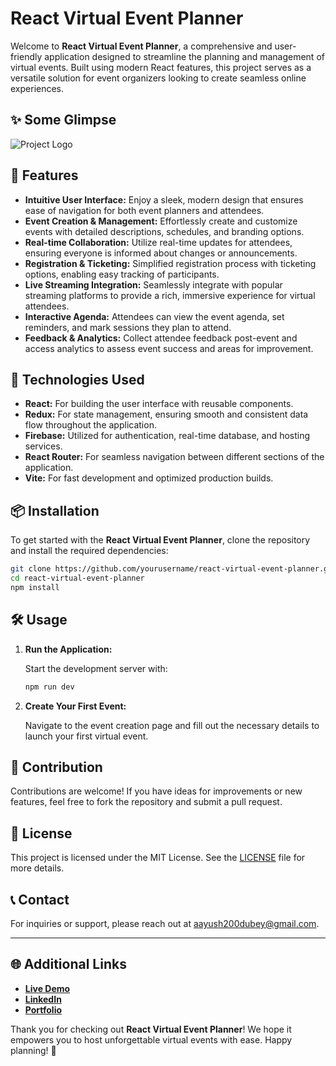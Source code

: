 # React Virtual Event Planner

Welcome to **React Virtual Event Planner**, a comprehensive and user-friendly application designed to streamline the planning and management of virtual events. Built using modern React features, this project serves as a versatile solution for event organizers looking to create seamless online experiences.

## ✨ Some Glimpse
![Project Logo](https://drive.google.com/file/d/1o3IZWwuOAlAvjkrylmAqGvKunNyvW44p/view?usp=drive_link) <!-- Replace with your image URL -->

## 🚀 Features

- **Intuitive User Interface:** Enjoy a sleek, modern design that ensures ease of navigation for both event planners and attendees.
- **Event Creation & Management:** Effortlessly create and customize events with detailed descriptions, schedules, and branding options.
- **Real-time Collaboration:** Utilize real-time updates for attendees, ensuring everyone is informed about changes or announcements.
- **Registration & Ticketing:** Simplified registration process with ticketing options, enabling easy tracking of participants.
- **Live Streaming Integration:** Seamlessly integrate with popular streaming platforms to provide a rich, immersive experience for virtual attendees.
- **Interactive Agenda:** Attendees can view the event agenda, set reminders, and mark sessions they plan to attend.
- **Feedback & Analytics:** Collect attendee feedback post-event and access analytics to assess event success and areas for improvement.

## 🔧 Technologies Used

- **React:** For building the user interface with reusable components.
- **Redux:** For state management, ensuring smooth and consistent data flow throughout the application.
- **Firebase:** Utilized for authentication, real-time database, and hosting services.
- **React Router:** For seamless navigation between different sections of the application.
- **Vite:** For fast development and optimized production builds.

## 📦 Installation

To get started with the **React Virtual Event Planner**, clone the repository and install the required dependencies:

```bash
git clone https://github.com/yourusername/react-virtual-event-planner.git
cd react-virtual-event-planner
npm install
```

## 🛠 Usage

1. **Run the Application:**

   Start the development server with:

   ```bash
   npm run dev
   ```

2. **Create Your First Event:**

   Navigate to the event creation page and fill out the necessary details to launch your first virtual event.

## 🌟 Contribution

Contributions are welcome! If you have ideas for improvements or new features, feel free to fork the repository and submit a pull request. 

## 📄 License

This project is licensed under the MIT License. See the [LICENSE](LICENSE) file for more details.

## 📞 Contact

For inquiries or support, please reach out at [aayush200dubey@gmail.com](mailto:aayush200dubey@gmail.com).

---

## 🌐 Additional Links

- **[Live Demo](https://aayush-virtual-event-planner.netlify.app/)**
- **[LinkedIn](http://linkedin.com/in/aayushdubey-codes)**
- **[Portfolio](http://aayushdubeyportfolio.netlify.app)**

Thank you for checking out **React Virtual Event Planner**! We hope it empowers you to host unforgettable virtual events with ease. Happy planning! 🎉

